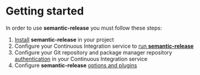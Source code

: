 # Getting started

In order to use **semantic-release** you must follow these steps:

1. [Install](../Installation/installation.md#installation) **semantic-release** in your project
2. Configure your Continuous Integration service to [run **semantic-release**](../CI%20Configuration/ci-configuration.md#run-semantic-release-only-after-all-tests-succeeded)
3. Configure your Git repository and package manager repository [authentication](../CI%20Configuration/ci-configuration.md#authentication) in your Continuous Integration service
4. Configure **semantic-release** [options and plugins](../Configuration/configuration.md#configuration)
